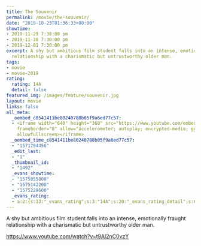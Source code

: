 ```yaml
---
title: The Souvenir
permalink: /movie/the-souvenir/
date: "2019-10-23T01:36:33+00:00"
showtime:
- 2019-11-29 7:30:00 pm
- 2019-11-30 7:30:00 pm
- 2019-12-01 7:30:00 pm
excerpt: A shy but ambitious film student falls into an intense, emotionally fraught
  relationship with a charismatic but untrustworthy older man.
tags:
- movie
- movie-2019
rating:
  rating: 14A
  detail: false
featured_img: /images/feature/souvenir.jpg
layout: movie
links: false
all_meta:
  _oembed_c8541411be80240788b05f9a6ed77c57:
  - <iframe width="640" height="360" src="https://www.youtube.com/embed/t9Al2nC0vzY?feature=oembed"
    frameborder="0" allow="accelerometer; autoplay; encrypted-media; gyroscope; picture-in-picture"
    allowfullscreen></iframe>
  _oembed_time_c8541411be80240788b05f9a6ed77c57:
  - "1571794456"
  _edit_last:
  - "1"
  _thumbnail_id:
  - "1492"
  _evans_showtime:
  - "1575055800"
  - "1575142200"
  - "1575228600"
  _evans_rating:
  - a:2:{s:13:"_evans_rating";s:3:"14A";s:20:"_evans_rating_detail";s:6:"Nudity";}
---
```


A shy but ambitious film student falls into an intense, emotionally fraught relationship with a charismatic but untrustworthy older man.

https://www.youtube.com/watch?v=t9Al2nC0vzY 